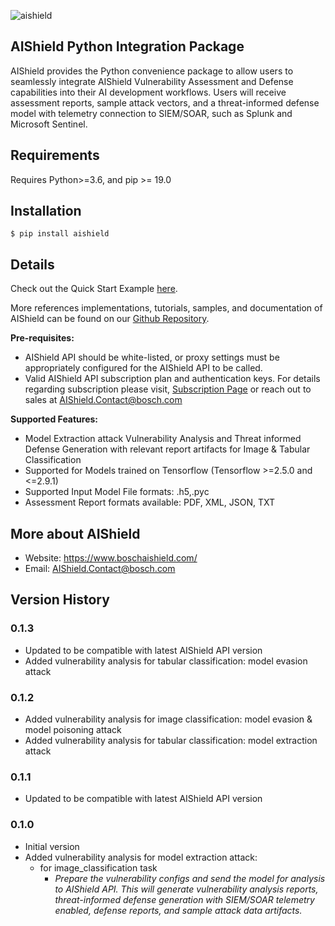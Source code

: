


![aishield](https://aisdocs.blob.core.windows.net/images/aishieldLogoPypi.PNG)

## AIShield Python Integration Package

AIShield provides the Python convenience package to allow users to seamlessly integrate AIShield Vulnerability Assessment and Defense capabilities into their AI development workflows. Users will receive assessment reports, sample attack vectors, and a threat-informed defense model with telemetry connection to SIEM/SOAR, such as Splunk and Microsoft Sentinel.


## Requirements

Requires Python>=3.6, and pip >= 19.0

## Installation

    $ pip install aishield

## Details

Check out the Quick Start Example [here](https://github.com/bosch-aisecurity-aishield/Reference-Implementations/tree/main/Product_Taskpair_wise/Image_Classification/Extraction). 

More references implementations, tutorials, samples, and documentation of AIShield can be found on our [Github Repository](https://github.com/bosch-aisecurity-aishield/Reference-Implementations).

**Pre-requisites:**
    
 - AIShield API should be white-listed, or proxy settings must be appropriately configured for the AIShield API to be called. 
 - Valid AIShield API subscription plan and authentication keys. For details regarding subscription please visit, [Subscription Page](https://aws.amazon.com/marketplace/pp/prodview-ppbwtiryaohti) or reach out to sales at <AIShield.Contact@bosch.com>
    
**Supported Features:**

 - Model Extraction attack Vulnerability Analysis and Threat informed Defense Generation with relevant report artifacts for Image & Tabular Classification
 - Supported for Models trained on Tensorflow (Tensorflow >=2.5.0 and <=2.9.1)
 - Supported Input Model File formats: .h5,.pyc
 - Assessment Report formats available: PDF, XML, JSON, TXT
   
## More about AIShield

- Website:  https://www.boschaishield.com/
- Email:   <AIShield.Contact@bosch.com>

## Version History

### 0.1.3
- Updated to be compatible with latest AIShield API version
- Added vulnerability analysis for tabular classification: model evasion attack

### 0.1.2
- Added vulnerability analysis for image classification: model evasion & model poisoning attack
- Added vulnerability analysis for tabular classification: model extraction attack

### 0.1.1
- Updated to be compatible with latest AIShield API version 

### 0.1.0
   - Initial version
   - Added vulnerability analysis for model extraction attack:
     - for image_classification task
         -  *Prepare the vulnerability configs and send the model for analysis to AIShield API. 
             This will generate vulnerability analysis reports, threat-informed defense generation with SIEM/SOAR telemetry enabled, defense reports, and sample attack data artifacts.*

